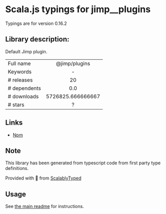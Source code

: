 
# Scala.js typings for jimp__plugins

Typings are for version 0.16.2

## Library description:
Default Jimp plugin.

|                    |                 |
| ------------------ | :-------------: |
| Full name          | @jimp/plugins |
| Keywords           | - |
| # releases         | 20 |
| # dependents       | 0.0 |
| # downloads        | 5726825.666666667 |
| # stars            | ? |

## Links
- [Npm](https://www.npmjs.com/package/%40jimp%2Fplugins)
    


## Note
This library has been generated from typescript code from first party type definitions.

Provided with :purple_heart: from [ScalablyTyped](https://github.com/oyvindberg/ScalablyTyped)

## Usage
See [the main readme](../../readme.md) for instructions.


